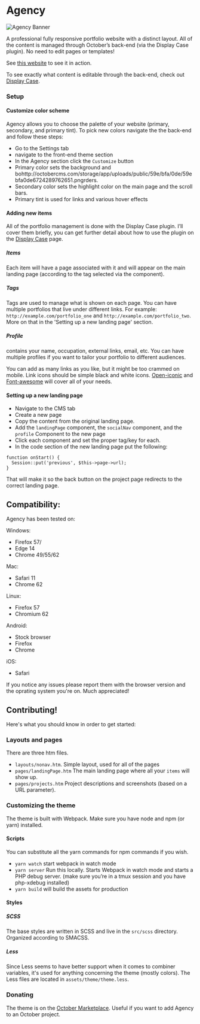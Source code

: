 # Agency

![Agency Banner](http://octobercms.com/storage/app/uploads/public/59e/bfa/0de/59ebfa0de6724289762651.png)

A professional fully responsive portfolio website with a distinct layout. All of the content is managed through October’s back-end (via the Display Case plugin). No need to edit pages or templates! 

See [this website](http://von-zimmerman.com/paul) to see it in action.

To see exactly what content is editable through the back-end, check out [Display Case](https://octobercms.com/plugin/vonzimmerman-displaycase).

### Setup

#### Customize color scheme
Agency allows you to choose the palette of your website (primary, secondary, and primary tint). To pick new colors navigate the the back-end and follow these steps:

- Go to the Settings tab
- navigate to the front-end theme section
- In the Agency section click the `Customize` button 
-  Primary color sets the background and bohttp://octobercms.com/storage/app/uploads/public/59e/bfa/0de/59ebfa0de6724289762651.pngrders.
- Secondary color sets the highlight color on the main page and the scroll bars. 
- Primary tint is used for links and various hover effects

#### Adding new items
All of the portfolio management is done with the Display Case plugin. I’ll cover them briefly, you can get further detail about how to use the plugin on the [Display Case](https://octobercms.com/plugin/vonzimmerman-displaycase) page.

##### Items
Each item will have a page associated with it and will appear on the main landing page (according to the tag selected via the component). 

##### Tags
Tags are used to manage what is shown on each page. You can have multiple portfolios that live under different links. For example: `http://example.com/portfolio_one` and `http://example.com/portfolio_two`. More on that in the 'Setting up a new landing page' section.

##### Profile
contains your name, occupation, external links, email, etc. You can have multiple profiles if you want to tailor your portfolio to different audiences. 

You can add as many links as you like, but it might be too crammed on mobile. Link icons should be simple black and white icons. [Open-iconic](https://useiconic.com/open) and [Font-awesome](http://fontawesome.io/) will cover all of your needs. 

#### Setting up a new landing page
- Navigate to the CMS tab
- Create a new page
- Copy the content from the original landing page.
- Add the `landingPage` component, the `socialNav` component, and the `profile` Component to the new page
- Click each component and set the proper tag/key for each.
- In the code section of the new landing page put the following:

```
function onStart() {
  Session::put('previous', $this->page->url);
}
```
That will make it so the back button on the project page redirects to the correct landing page. 

## Compatibility:

Agency has been tested on:

Windows:

- Firefox 57/
- Edge 14
- Chrome 49/55/62

Mac:
- Safari 11
- Chrome 62

Linux:
- Firefox 57
- Chromium 62

Android:
- Stock browser
- Firefox
- Chrome

iOS:
- Safari

If you notice any issues please report them with the browser version and the oprating system you're on. Much appreciated!

## Contributing!

Here's what you should know in order to get started:

### Layouts and pages
There are three htm files. 
- `layouts/nonav.htm`. Simple layout, used for all of the pages
- `pages/landingPage.htm` The main landing page where all your `items` will show up.
- `pages/projects.htm` Project descriptions and screenshots (based on a URL parameter).

### Customizing the theme
The theme is built with Webpack. Make sure you have node and npm (or yarn) installed.

#### Scripts
You can substitute all the yarn commands for npm commands if you wish. 

- `yarn watch` start webpack in watch mode
- `yarn server` Run this locally. Starts Webpack in watch mode and starts a PHP debug server. (make sure you’re in a tmux session and you have php-xdebug installed)
- `yarn build` will build the assets for production

#### Styles

##### SCSS
The base styles are written in SCSS and live in the `src/scss` directory. Organized according to SMACSS.

##### Less
Since Less seems to have better support when it comes to combiner variables, it's used for anything concerning the theme (mostly colors). The Less files are located in `assets/theme/theme.less`.

### Donating
The theme is on the [October Marketplace](http://octobercms.com/account/theme/edit/187). Useful if you want to add Agency to an October project.

